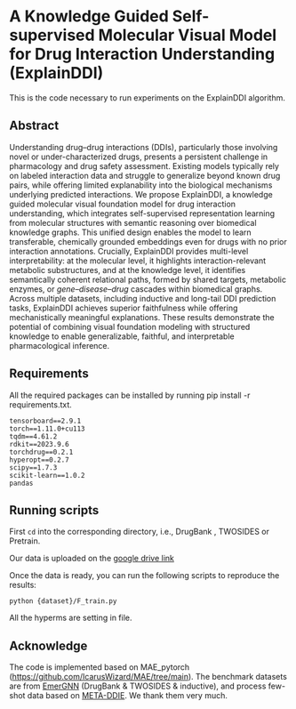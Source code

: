 # A Knowledge Guided Self-supervised Molecular Visual Model for Drug Interaction Understanding (ExplainDDI)
This is the code necessary to run experiments on the ExplainDDI algorithm.

## Abstract
Understanding drug–drug interactions (DDIs), particularly those involving novel or under-characterized drugs, presents a persistent challenge in pharmacology and drug safety assessment. Existing models typically rely on labeled interaction data and struggle to generalize beyond known drug pairs, while offering limited explanability into the biological mechanisms underlying predicted interactions. We propose ExplainDDI, a knowledge guided molecular visual foundation model for drug interaction understanding, which integrates self-supervised representation learning from molecular structures with semantic reasoning over biomedical knowledge graphs. This unified design enables the model to learn transferable, chemically grounded embeddings even for drugs with no prior interaction annotations. Crucially, ExplainDDI provides multi-level interpretability: at the molecular level, it highlights interaction-relevant metabolic substructures, and at the knowledge level, it identifies semantically coherent relational paths, formed by shared targets, metabolic enzymes, or *gene–disease–drug* cascades within biomedical graphs. Across multiple datasets, including inductive and long-tail DDI prediction tasks, ExplainDDI achieves superior faithfulness while offering mechanistically meaningful explanations. These results demonstrate the potential of combining visual foundation modeling with structured knowledge to enable generalizable, faithful, and interpretable pharmacological inference.

## Requirements

All the required packages can be installed by running pip install -r requirements.txt.

```shell
tensorboard==2.9.1
torch==1.11.0+cu113
tqdm==4.61.2
rdkit==2023.9.6
torchdrug==0.2.1
hyperopt==0.2.7
scipy==1.7.3
scikit-learn==1.0.2
pandas
```

## Running scripts

First `cd` into the corresponding directory, i.e., DrugBank , TWOSIDES or Pretrain.

Our data is uploaded on the [google drive link](https://drive.google.com/file/d/1qH_hmJB3EVFSuuOlALAaekQUqxCFiFwm/view?usp=drive_link)

Once the data is ready, you can run the following scripts to reproduce the results:

```shell
python {dataset}/F_train.py 
```

All the hyperms are setting in file.

## Acknowledge
The code is implemented based on MAE_pytorch (https://github.com/IcarusWizard/MAE/tree/main). The benchmark datasets are from [EmerGNN](https://github.com/LARS-research/EmerGNN) (DrugBank & TWOSIDES & inductive), and process few-shot data based on [META-DDIE](https://github.com/YifanDengWHU/META-DDIE).
We thank them very much.
